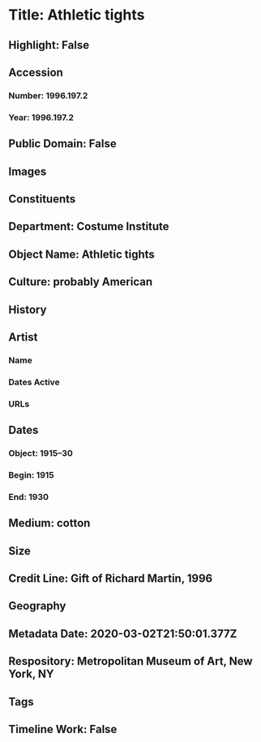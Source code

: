 # Title: Athletic tights
## Highlight: False
## Accession
### Number: 1996.197.2
### Year: 1996.197.2
## Public Domain: False
## Images
## Constituents
## Department: Costume Institute
## Object Name: Athletic tights
## Culture: probably American
## History
## Artist
### Name
### Dates Active
### URLs
## Dates
### Object: 1915–30
### Begin: 1915
### End: 1930
## Medium: cotton
## Size
## Credit Line: Gift of Richard Martin, 1996
## Geography
## Metadata Date: 2020-03-02T21:50:01.377Z
## Respository: Metropolitan Museum of Art, New York, NY
## Tags
## Timeline Work: False